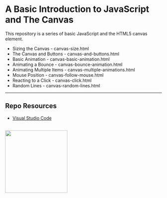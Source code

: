 # A Basic Introduction to JavaScript and The Canvas

This repository is a series of basic JavaScript and the HTML5 canvas element.

- Sizing the Canvas - canvas-size.html
- The Canvas and Buttons - canvas-and-buttons.html
- Basic Animation - canvas-basic-animation.html
- Animating a Bounce - canvas-bounce-animation.html
- Animating Multiple Items - canvas-multiple-animations.html
- Mouse Position - canvas-follow-mouse.html
- Reacting to a Click - canvas-click.html
- Random Lines - canvas-random-lines.html

***

## Repo Resources

* [Visual Studio Code](https://code.visualstudio.com/)

<br>
<a href="https://codeadam.ca">
<img src="https://cdn.codeadam.ca/images@1.0.0/codeadam-logo-coloured-horizontal.png" width="200">
</a>
